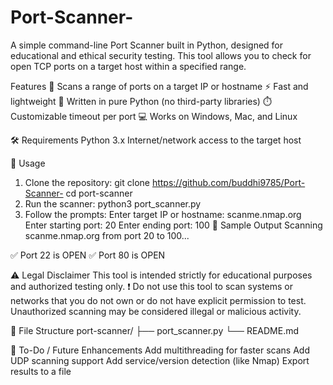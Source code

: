 # Port-Scanner-
A simple command-line Port Scanner built in Python, designed for educational and ethical security testing. This tool allows you to check for open TCP ports on a target host within a specified range.


Features
🔎 Scans a range of ports on a target IP or hostname
⚡ Fast and lightweight
🧠 Written in pure Python (no third-party libraries)
⏱️ Customizable timeout per port
💻 Works on Windows, Mac, and Linux

🛠️ Requirements
Python 3.x
Internet/network access to the target host


🚀 Usage
1. Clone the repository:
git clone https://github.com/buddhi9785/Port-Scanner-
cd port-scanner
2. Run the scanner:
python3 port_scanner.py
3. Follow the prompts:
Enter target IP or hostname: scanme.nmap.org
Enter starting port: 20
Enter ending port: 100
📸 Sample Output
Scanning scanme.nmap.org from port 20 to 100...

✅ Port 22 is OPEN
✅ Port 80 is OPEN

⚠️ Legal Disclaimer
This tool is intended strictly for educational purposes and authorized testing only.
❗ Do not use this tool to scan systems or networks that you do not own or do not have explicit permission to test. Unauthorized scanning may be considered illegal or malicious activity.

📁 File Structure
port-scanner/
├── port_scanner.py
└── README.md

🧠 To-Do / Future Enhancements
Add multithreading for faster scans
Add UDP scanning support
Add service/version detection (like Nmap)
Export results to a file
